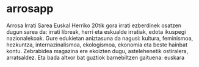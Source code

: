 # arrosapp
Arrosa Irrati Sarea Euskal Herriko 20tik gora irrati ezberdinek osatzen dugun sarea da: irrati libreak, herri eta eskualde irratiak, edota ikuspegi nazionalekoak. Gure edukietan aniztasuna da nagusi: kultura, feminismoa, hezkuntza, internazinalismoa, ekologismoa, ekonomia eta beste hainbat kontu. Zebrabidea magazina ere ekoizten dugu, astelehenetik ostiralera, arratsaldez. Eta bada altxor bat guztiok barnebiltzen gaituena: euskara
